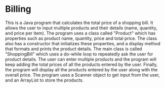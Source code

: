 # Billing

This is a Java program that calculates the total price of a shopping bill. It allows the user to input multiple products and their details (name, quantity, and price per item). The program uses a class called "Product" which has properties such as product name, quantity, price and total price. The class also has a constructor that initializes these properties, and a display method that formats and prints the product details. The main class is called "ShoppingBill" which uses a do-while loop to repeatedly ask the user for product details. The user can enter multiple products and the program will keep adding the total prices of all the products entered by the user. Finally, the program will display all the products entered by the user along with the overall price. The program uses a Scanner object to get input from the user, and an ArrayList to store the products.
